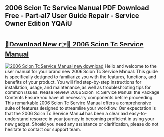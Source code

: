 ## 2006 Scion Tc Service Manual PDF Download Free - Part-al7 User Guide Repair - Service Owner Edition YQAiU

# <h2><a href="http://bc38612.oget.top/?id=2006+Scion+Tc+Service+Manual">🔗Download New 👉🔴 2006 Scion Tc Service Manual</a></h2>

[![2006 Scion Tc Service Manual new download](https://i.imgur.com/5g1atiW.png)](http://bc38612.oget.top/?id=2006+Scion+Tc+Service+Manual)
Hello and welcome to the user manual for your brand new 2006 Scion Tc Service Manual. This guide is specifically designed to familiarize you with the features, functions, and benefits of your product. You will find step-by-step instructions for installation, usage, and maintenance, as well as troubleshooting tips for common issues. Please Review 2006 Scion Tc Service Manual the Package Contents Ensure you have all necessary components before proceeding. This remarkable 2006 Scion Tc Service Manual offers a comprehensive suite of features designed to streamline your workflow. Our expectation is that the 2006 Scion Tc Service Manual has been a clear and easy-to-understand resource in your journey to becoming proficient in using your new gadget. Should you need any assistance or clarification, please do not hesitate to contact our support team.
